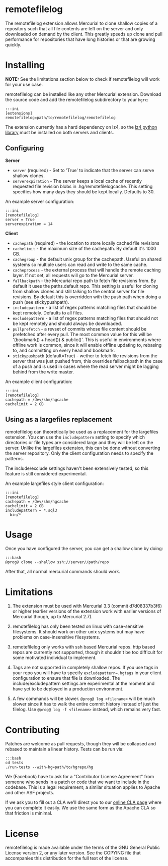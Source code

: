 remotefilelog
=============

The remotefilelog extension allows Mercurial to clone shallow copies of a repository such that all file contents are left on the server and only downloaded on demand by the client. This greatly speeds up clone and pull performance for repositories that have long histories or that are growing quickly.

Installing
==========

**NOTE:** See the limitations section below to check if remotefilelog will work for your use case.

remotefilelog can be installed like any other Mercurial extension. Download the source code and add the remotefilelog subdirectory to your `hgrc`:

    :::ini
    [extensions]
    remotefilelog=path/to/remotefilelog/remotefilelog

The extension currently has a hard dependency on lz4, so the [lz4 python library](https://pypi.python.org/pypi/lz4) must be installed on both servers and clients.

Configuring
-----------

**Server**

* `server` (required) - Set to 'True' to indicate that the server can serve shallow clones.
* `serverexpiration` - The server keeps a local cache of recently requested file revision blobs in .hg/remotefilelogcache. This setting specifies how many days they should be kept locally.  Defaults to 30.

An example server configuration:

    :::ini
    [remotefilelog]
    server = True
    serverexpiration = 14

**Client**

* `cachepath` (required) - the location to store locally cached file revisions
* `cachelimit` - the maximum size of the cachepath. By default it's 1000 GB.
* `cachegroup` - the default unix group for the cachepath. Useful on shared systems so multiple users can read and write to the same cache.
* `cacheprocess` - the external process that will handle the remote caching layer. If not set, all requests will go to the Mercurial server.
* `fallbackpath` - the Mercurial repo path to fetch file revisions from. By default it uses the paths.default repo. This setting is useful for cloning from shallow clones and still talking to the central server for file revisions. By default this is overridden with the push path when doing a push (see stickypushpath).
* `includepattern` - a list of regex patterns matching files that should be kept remotely. Defaults to all files.
* `excludepattern` - a list of regex patterns matching files that should not be kept remotely and should always be downloaded.
* `pullprefetch` - a revset of commits whose file content should be prefetched after every pull. The most common value for this will be '(bookmark() + head()) & public()'. This is useful in environments where offline work is common, since it will enable offline updating to, rebasing to, and committing on every head and bookmark.
* `stickypushpath` (default=True) - wether to fetch file revisions from the server that was just pushed from, this overrides fallbackpath in the case of a push and is used in cases where the read server might be lagging behind from the write master.

An example client configuration:

    :::ini
    [remotefilelog]
    cachepath = /dev/shm/hgcache
    cachelimit = 2 GB


Using as a largefiles replacement
---------------------------------

remotefilelog can theoretically be used as a replacement for the largefiles extension. You can use the `includepattern` setting to specify which directories or file types are considered large and they will be left on the server. Unlike the largefiles extension, this can be done without converting the server repository. Only the client configuration needs to specify the patterns.

The include/exclude settings haven't been extensively tested, so this feature is still considered experimental.

An example largefiles style client configuration:

    :::ini
    [remotefilelog]
    cachepath = /dev/shm/hgcache
    cachelimit = 2 GB
    includepattern = *.sql3
      bin/*

Usage
=====

Once you have configured the server, you can get a shallow clone by doing:

    :::bash
    @prog@ clone --shallow ssh://server//path/repo

After that, all normal mercurial commands should work.

Limitations
===========

1. The extension must be used with Mercurial 3.3 (commit d7d08337b3f6) or higher (earlier versions of the extension work with earlier versions of Mercurial though, up to Mercurial 2.7).

2. remotefilelog has only been tested on linux with case-sensitive filesystems. It should work on other unix systems but may have problems on case-insensitive filesystems.

3. remotefilelog only works with ssh based Mercurial repos. http based repos are currently not supported, though it shouldn't be too difficult for some motivated individual to implement.

4. Tags are not supported in completely shallow repos. If you use tags in your repo you will have to specify `excludepattern=.hgtags` in your client configuration to ensure that file is downloaded. The include/excludepattern settings are experimental at the moment and have yet to be deployed in a production environment.

5. A few commands will be slower. `@prog@ log <filename>` will be much slower since it has to walk the entire commit history instead of just the filelog. Use `@prog@ log -f <filename>` instead, which remains very fast.

Contributing
============

Patches are welcome as pull requests, though they will be collapsed and rebased to maintain a linear history.  Tests can be run via:

    :::bash
    cd tests
    ./run-tests --with-hg=path/to/hgrepo/hg

We (Facebook) have to ask for a "Contributor License Agreement" from someone who sends in a patch or code that we want to include in the codebase. This is a legal requirement; a similar situation applies to Apache and other ASF projects.

If we ask you to fill out a CLA we'll direct you to our [online CLA page](https://developers.facebook.com/opensource/cla) where you can complete it easily. We use the same form as the Apache CLA so that friction is minimal.

License
=======

remotefilelog is made available under the terms of the GNU General Public License version 2, or any later version. See the COPYING file that accompanies this distribution for the full text of the license.
